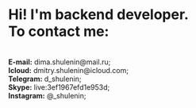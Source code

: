 <h1>
Hi! I'm backend developer.</br>
To contact me:</br>
</h1>
<br>
<b> E-mail:</b> dima.shulenin@mail.ru;</br>
<b> Icloud:</b> dmitry.shulenin@icloud.com;</br>
<b> Telegram:</b> d_shulenin;</br>
<b> Skype:</b> live:3ef1967efd1e953d;</br>
<b> Instagram:</b> @_shulenin;
